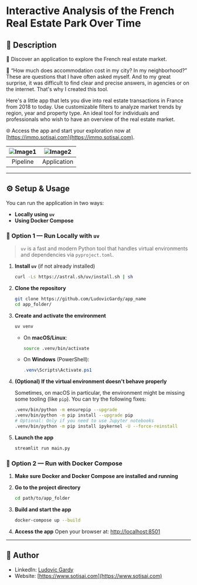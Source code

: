 # Interactive Analysis of the French Real Estate Park Over Time

## 📄 Description

🏡 Discover an application to explore the French real estate market.

🤔 “How much does accommodation cost in my city? In my neighborhood?” These are questions that I have often asked myself. And to my great surprise, it was difficult to find clear and precise answers, in agencies or on the internet. That's why I created this tool.

Here's a little app that lets you dive into real estate transactions in France from 2018 to today. Use customizable filters to analyze market trends by region, year and property type. An ideal tool for individuals and professionals who wish to have an overview of the real estate market.

🌐 Access the app and start your exploration now at [https://immo.sotisai.com](https://immo.sotisai.com).

| ![Image1](images/image1.jpeg) | ![Image2](images/image2.png) |
|:---------------------:|:---------------------:|
|Pipeline|Application|

---

## ⚙️ Setup & Usage

You can run the application in two ways:

- **Locally using `uv`**
- **Using Docker Compose**

### 🔧 Option 1 — Run Locally with `uv`

> `uv` is a fast and modern Python tool that handles virtual environments and dependencies via `pyproject.toml`.

1. **Install `uv`** (if not already installed)  
   ```bash
   curl -Ls https://astral.sh/uv/install.sh | sh
   ```

2. **Clone the repository**  
   ```bash
   git clone https://github.com/LudovicGardy/app_name
   cd app_folder/
   ```

3. **Create and activate the environment**  
   ```bash
   uv venv
   ```

   - On **macOS/Linux**:
     ```bash
     source .venv/bin/activate
     ```

   - On **Windows** (PowerShell):
     ```powershell
     .venv\Scripts\Activate.ps1
     ```

4. **(Optional) If the virtual environment doesn't behave properly**

   Sometimes, on macOS in particular, the environment might be missing some tooling (like `pip`). You can try the following fixes:

   ```bash
   .venv/bin/python -m ensurepip --upgrade
   .venv/bin/python -m pip install --upgrade pip
   # Optional: Only if you need to use Jupyter notebooks
   .venv/bin/python -m pip install ipykernel -U --force-reinstall
   ```

5. **Launch the app**  
   ```bash
   streamlit run main.py
   ```

### 🐳 Option 2 — Run with Docker Compose

1. **Make sure Docker and Docker Compose are installed and running**

2. **Go to the project directory**
   ```bash
   cd path/to/app_folder
   ```

3. **Build and start the app**
   ```bash
   docker-compose up --build
   ```

4. **Access the app**
   Open your browser at: [http://localhost:8501](http://localhost:8501)

---

## 👤 Author
- LinkedIn: [Ludovic Gardy](https://www.linkedin.com/in/ludovic-gardy/)
- Website: [https://www.sotisai.com](https://www.sotisai.com)